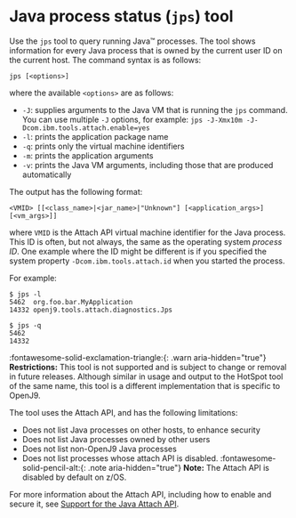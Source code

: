 ﻿<!--
* Copyright (c) 2017, 2022 IBM Corp. and others
*
* This program and the accompanying materials are made
* available under the terms of the Eclipse Public License 2.0
* which accompanies this distribution and is available at
* https://www.eclipse.org/legal/epl-2.0/ or the Apache
* License, Version 2.0 which accompanies this distribution and
* is available at https://www.apache.org/licenses/LICENSE-2.0.
*
* This Source Code may also be made available under the
* following Secondary Licenses when the conditions for such
* availability set forth in the Eclipse Public License, v. 2.0
* are satisfied: GNU General Public License, version 2 with
* the GNU Classpath Exception [1] and GNU General Public
* License, version 2 with the OpenJDK Assembly Exception [2].
*
* [1] https://www.gnu.org/software/classpath/license.html
* [2] http://openjdk.java.net/legal/assembly-exception.html
*
* SPDX-License-Identifier: EPL-2.0 OR Apache-2.0 OR GPL-2.0 WITH
* Classpath-exception-2.0 OR LicenseRef-GPL-2.0 WITH Assembly-exception
-->

# Java process status (`jps`) tool

Use the `jps` tool to query running Java&trade; processes. The tool shows information for every Java process that is owned by the current user ID on the current host. The command syntax is as follows:

    jps [<options>]

where the available `<options>` are as follows:    


- `-J`: supplies arguments to the Java VM that is running the `jps` command. You can use multiple `-J` options, for example: `jps -J-Xmx10m -J-Dcom.ibm.tools.attach.enable=yes`
- `-l`: prints the application package name
- `-q`: prints only the virtual machine identifiers
- `-m`: prints the application arguments
- `-v`: prints the Java VM arguments, including those that are produced automatically

The output has the following format:

    <VMID> [[<class_name>|<jar_name>|"Unknown"] [<application_args>][<vm_args>]]

where `VMID` is the Attach API virtual machine identifier for the Java process. This ID is often, but not always, the same as the operating system *process ID*. One example where the ID might be different is if you specified the system property `-Dcom.ibm.tools.attach.id` when you started the process.

For example:

    $ jps -l
    5462  org.foo.bar.MyApplication
    14332 openj9.tools.attach.diagnostics.Jps

    $ jps -q
    5462
    14332

:fontawesome-solid-exclamation-triangle:{: .warn aria-hidden="true"} **Restrictions:** This tool is not supported and is subject to change or removal in future releases. Although similar in usage and output to the HotSpot tool of the same name, this tool is a different implementation that is specific to OpenJ9.

The tool uses the Attach API, and has the following limitations:

- Does not list Java processes on other hosts, to enhance security
- Does not list Java processes owned by other users
- Does not list non-OpenJ9 Java processes
- Does not list processes whose attach API is disabled. :fontawesome-solid-pencil-alt:{: .note aria-hidden="true"} **Note:** The Attach API is disabled by default on z/OS.

For more information about the Attach API, including how to enable and secure it, see [Support for the Java Attach API](https://www.ibm.com/support/knowledgecenter/SSYKE2_8.0.0/com.ibm.java.vm.80.doc/docs/attachapi.html).


<!-- ==== END OF TOPIC ==== tool_jps.md ==== -->
